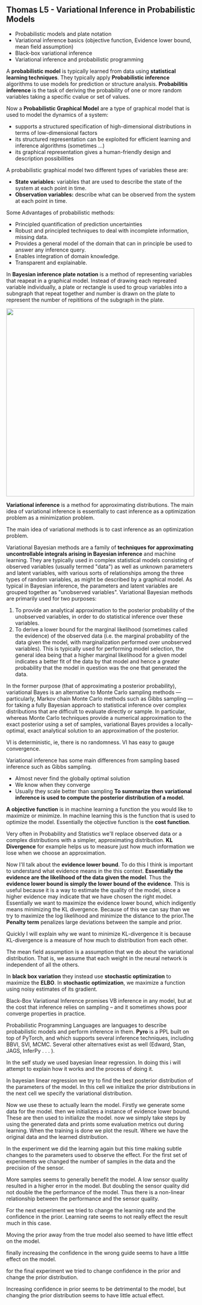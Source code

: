 ## Thomas L5 - Variational Inference in Probabilistic Models

-   Probabilistic models and plate notation
-   Variational inference basics (objective function, Evidence lower bound, mean field assumption)   
-   Black-box variational inference
-   Variational inference and probabilistic programming

A **probabilistic model** is typically learned from data using **statistical learning techniques**. They typically apply **Probabilistic inference** algorithms to use models for prediction or structure analysis. **Probabilitis inference** is the task of deriving the probability of one or more random variables taking a specific cvalue or set of values.

 Now a **Probabilistic Graphical Model** are a type of graphical model that is used to model the dynamics of a system:
- supports a structured specification of high-dimensional distributions in terms of low-dimensional factors
- its structured representation can be exploited for efficient learning and inference algorithms (sometimes ...)
- its graphical representation gives a human-friendly design and description possibilities

A probabilistic graphical model two different types of variables these are: 
- **State variables:** variables that are used to describe the state of the system at each point in time.
- **Observation variables:** describe what can be observed from the system at each point in time.

Some Advantages of probabilistic methods:
- Principled quantification of prediction uncertainties
- Robust and principled techniques to deal with incomplete information, missing data. 
- Provides a general model of the domain that can in principle be used to answer any inference query.
- Enables integration of domain knowledge. 
- Transparent and explainable.

In **Bayesian inference** **plate notation** is a method of representing variables that reapeat in a graphical model. Instead of drawing each repreated variable individually, a plate or rectangle is used to group variables into a subngraph that repeat together and number is drawn on the plate to represent the number of repititions of the subgraph in the plate.

<img src="..\..\attachments\plate.png" width="500px">

**Variational inference** is a method for approximating  distributions. The main idea of variational inference is essentially to cast inference as a optimization problem as a minimization problem. 

The main idea of variational methods is to cast inference as an optimization problem. 

Variational Bayesian methods are a family of **techniques for approximating uncontrollable integrals arising in Bayesian inference** and machine learning. They are typically used in complex statistical models consisting of observed variables (usually termed "data") as well as unknown parameters and latent variables, with various sorts of relationships among the three types of random variables, as might be described by a graphical model. As typical in Bayesian inference, the parameters and latent variables are grouped together as "unobserved variables". Variational Bayesian methods are primarily used for two purposes:

1. To provide an analytical approximation to the posterior probability of the unobserved variables, in order to do statistical inference over these variables.
2. To derive a lower bound for the marginal likelihood (sometimes called the evidence) of the observed data (i.e. the marginal probability of the data given the model, with marginalization performed over unobserved variables). This is typically used for performing model selection, the general idea being that a higher marginal likelihood for a given model indicates a better fit of the data by that model and hence a greater probability that the model in question was the one that generated the data.

In the former purpose (that of approximating a posterior probability), variational Bayes is an alternative to Monte Carlo sampling methods — particularly, Markov chain Monte Carlo methods such as Gibbs sampling — for taking a fully Bayesian approach to statistical inference over complex distributions that are difficult to evaluate directly or sample. In particular, whereas Monte Carlo techniques provide a numerical approximation to the exact posterior using a set of samples, variational Bayes provides a locally-optimal, exact analytical solution to an approximation of the posterior. 

VI is deterministic, ie, there is no randomness. VI has easy to gauge convergence. 

Variational inference has some main differences from sampling based inference such as Gibbs sampling.
- Almost never find the globally optimal solution
- We know when they converge
- Usually they scale better than sampling
**To summarize then variational inference is used to compute the posterior distribution of a model.**

**A objective function** is in machine learning a function the you would like to maximize or minimize. In machine learning this is the function that is used to optimize the model. Essentially the objective function is the **cost function**.

 Very often in Probability and Statistics we'll replace observed data or a complex distributions with a simpler, approximating distribution. **KL Divergence** for example helps us to measure just how much information we lose when we choose an approximation.

Now I'll talk about the **evidence lower bound**. To do this I think is important to understand what evidence means in the this context. **Essentially the evidence are the likelihood of the data given the model**. Thus the **evidence lower bound is simply the lower bound of the evidence**. This is useful because it is a way to estimate the quality of the model, since a higher evidence may indicate that we have chosen the right model. Essentially we want to maximize the evidence lower bound, which indigently means minimizing the KL divergence. Because of this we can say than we try to maximize the log likelihood and minimize the distance to the prior.The **Penalty term** penalizes large deviations between the sample and prior. 

Quickly I will explain why we want to minimize KL-divergence it is because KL-divergence is a measure of how much to distribution from each other.

The mean field assumption is a assumption that we do about the variational distribution. That is, we assume that each weight in the neural network is independent of all the others.

In **black box variation** they instead use **stochastic optimization** to maximize the **ELBO**. In **stochastic optimization**, we maximize a function using noisy estimates of its gradient.

Black-Box Variational Inference promises VB inference in any model, but at the cost that inference relies on sampling – and it sometimes shows poor converge properties in practice.

Probabilistic Programming Languages are languages to describe probabilistic models and perform inference in them. **Pyro** is a PPL built on top of PyTorch, and which supports several inference techniques, including BBVI, SVI, MCMC. Several other alternatives exist as well (Edward, Stan, JAGS, InferPy . . . ).

In the self study we used bayesian linear regression.
In doing this i will attempt to explain how it works and the process of doing it.

In bayesian linear regression we try to find the best posterior distribution of the parameters of the model.
In this cell we initialize the prior distributions in the next cell we specify the variational distribution.

Now we use these to actually learn the model.
Firstly we generate some data for the model.
then we initializes a instance of evidence lower bound.
These are then used to initialize the model.
now we simply take steps by using the generated data and prints some evaluation metrics out during learning.
When the training is done we plot the result. Where we have the original data and the learned distribution.

In the experiment we did the learning again but this time making subtle changes to the parameters used to observe the effect.
For the first set of experiments we changed the number of samples in the data and the precision of the sensor.

More samples seems to generally benefit the model. 
A low sensor quality resulted in a higher error in the model. But doubling the sensor quality did not double the the performance of the model.
Thus there is a non-linear relationship between the performance and the sensor quality.

For the next experiment we tried to change the learning rate and the confidence in the prior.
Learning rate seems to not really effect the result much in this case.

Moving the prior away from the true model also seemed to have little effect on the model.

finally increasing the confidence in the wrong guide seems to have a little effect on the model.

for the final experiment we tried to change confidence in the prior and change the prior distribution.

Increasing confidence in prior seems to be detrimental to the model,
but changing the prior distribution seems to have little actual effect.
